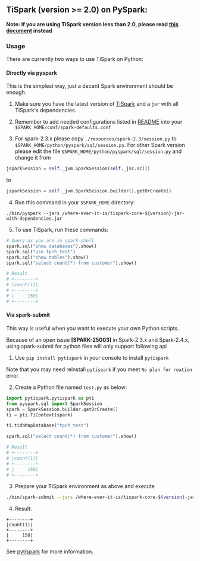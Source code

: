 ## TiSpark (version >= 2.0) on PySpark:
**Note: If you are using TiSpark version less than 2.0, please read [this document](./README_spark2.1.md) instead**

### Usage
There are currently two ways to use TiSpark on Python:

#### Directly via pyspark
This is the simplest way, just a decent Spark environment should be enough.
1. Make sure you have the latest version of [TiSpark](https://github.com/pingcap/tispark) and a `jar` with all TiSpark's dependencies.

2. Remember to add needed configurations listed in [README](../README.md) into your `$SPARK_HOME/conf/spark-defaults.conf`

3. For spark-2.3.x please copy `./resources/spark-2.3/session.py` to `$SPARK_HOME/python/pyspark/sql/session.py`. For other Spark version please edit the file `$SPARK_HOME/python/pyspark/sql/session.py` and change it from
```python
jsparkSession = self._jvm.SparkSession(self._jsc.sc())
```

to

```python
jsparkSession = self._jvm.SparkSession.builder().getOrCreate()
```

4. Run this command in your `$SPARK_HOME` directory:
```
./bin/pyspark --jars /where-ever-it-is/tispark-core-${version}-jar-with-dependencies.jar
```

5. To use TiSpark, run these commands:
```python
# Query as you are in spark-shell
spark.sql("show databases").show()
spark.sql("use tpch_test")
spark.sql("show tables").show()
spark.sql("select count(*) from customer").show()

# Result
# +--------+
# |count(1)|
# +--------+
# |     150|
# +--------+
```

#### Via spark-submit
This way is useful when you want to execute your own Python scripts.

Because of an open issue **[SPARK-25003]** in Spark-2.3.x and Spark-2.4.x, using spark-submit for python files will only support following api

1. Use ```pip install pytispark``` in your console to install `pytispark` 

Note that you may need reinstall `pytispark` if you meet `No plan for reation` error.

2. Create a Python file named `test.py` as below:
```python
import pytispark.pytispark as pti
from pyspark.sql import SparkSession
spark = SparkSession.builder.getOrCreate()
ti = pti.TiContext(spark)

ti.tidbMapDatabase("tpch_test")

spark.sql("select count(*) from customer").show()

# Result
# +--------+
# |count(1)|
# +--------+
# |     150|
# +--------+
```

3. Prepare your TiSpark environment as above and execute
```bash
./bin/spark-submit --jars /where-ever-it-is/tispark-core-${version}-jar-with-dependencies.jar test.py
```

4. Result:
```
+--------+
|count(1)|
+--------+
|     150|
+--------+
```


See [pytispark](https://pypi.python.org/pypi?:action=display&name=pytispark) for more information.